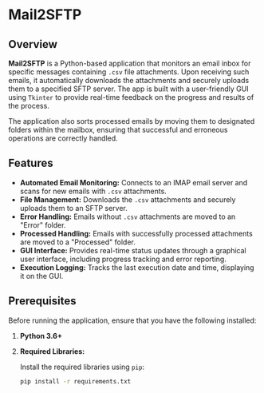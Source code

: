 # Mail2SFTP

## Overview

**Mail2SFTP** is a Python-based application that monitors an email inbox for specific messages containing `.csv` file attachments. Upon receiving such emails, it automatically downloads the attachments and securely uploads them to a specified SFTP server. The app is built with a user-friendly GUI using `Tkinter` to provide real-time feedback on the progress and results of the process.

The application also sorts processed emails by moving them to designated folders within the mailbox, ensuring that successful and erroneous operations are correctly handled.

## Features

- **Automated Email Monitoring:** Connects to an IMAP email server and scans for new emails with `.csv` attachments.
- **File Management:** Downloads the `.csv` attachments and securely uploads them to an SFTP server.
- **Error Handling:** Emails without `.csv` attachments are moved to an "Error" folder.
- **Processed Handling:** Emails with successfully processed attachments are moved to a "Processed" folder.
- **GUI Interface:** Provides real-time status updates through a graphical user interface, including progress tracking and error reporting.
- **Execution Logging:** Tracks the last execution date and time, displaying it on the GUI.

## Prerequisites

Before running the application, ensure that you have the following installed:

1. **Python 3.6+**
2. **Required Libraries:**

   Install the required libraries using `pip`:

   ```bash
   pip install -r requirements.txt
